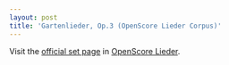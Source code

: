 ```yaml
---
layout: post
title: 'Gartenlieder, Op.3 (OpenScore Lieder Corpus)'
---
```


Visit the [official set page] in [OpenScore Lieder].

[official set page]: https://musescore.com/openscore-lieder-corpus/sets/5102133
[OpenScore Lieder]: https://musescore.com/openscore-lieder-corpus

